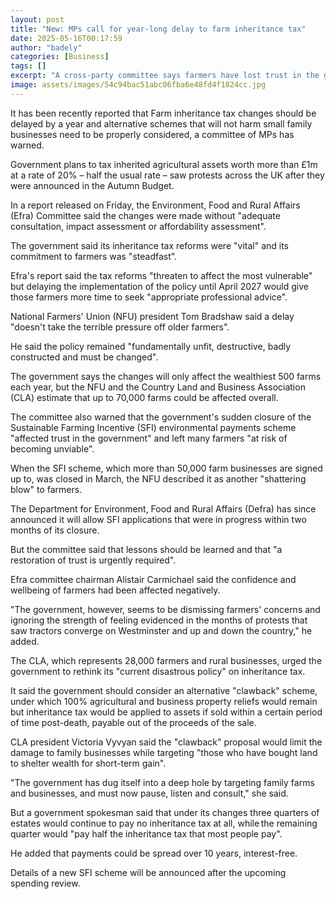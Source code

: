 ```yaml
---
layout: post
title: "New: MPs call for year-long delay to farm inheritance tax"
date: 2025-05-16T00:17:59
author: "badely"
categories: [Business]
tags: []
excerpt: "A cross-party committee says farmers have lost trust in the government over its policies."
image: assets/images/54c94bac51abc06fba6e48fd4f1824cc.jpg
---
```


It has been recently reported that Farm inheritance tax changes should be delayed by a year and alternative schemes that will not harm small family businesses need to be properly considered, a committee of MPs has warned.

Government plans to tax inherited agricultural assets worth more than £1m at a rate of 20% – half the usual rate – saw protests across the UK after they were announced in the Autumn Budget.

In a report released on Friday, the Environment, Food and Rural Affairs (Efra) Committee said the changes were made without "adequate consultation, impact assessment or affordability assessment".

The government said its inheritance tax reforms were "vital" and its commitment to farmers was "steadfast".

Efra's report said the tax reforms "threaten to affect the most vulnerable" but delaying the implementation of the policy until April 2027 would give those farmers more time to seek "appropriate professional advice".

National Farmers' Union (NFU) president Tom Bradshaw said a delay "doesn't take the terrible pressure off older farmers".

He said the policy remained "fundamentally unfit, destructive, badly constructed and must be changed".

The government says the changes will only affect the wealthiest 500 farms each year, but the NFU and the Country Land and Business Association (CLA) estimate that up to 70,000 farms could be affected overall.

The committee also warned that the government's sudden closure of the Sustainable Farming Incentive (SFI) environmental payments scheme "affected trust in the government" and left many farmers "at risk of becoming unviable". 

When the SFI scheme, which more than 50,000 farm businesses are signed up to, was closed in March, the NFU described it as another "shattering blow" to farmers.

The Department for Environment, Food and Rural Affairs (Defra) has since announced it will allow SFI applications that were in progress within two months of its closure.

But the committee said that lessons should be learned and that "a restoration of trust is urgently required".

Efra committee chairman Alistair Carmichael said the confidence and wellbeing of farmers had been affected negatively. 

"The government, however, seems to be dismissing farmers' concerns and ignoring the strength of feeling evidenced in the months of protests that saw tractors converge on Westminster and up and down the country," he added.

The CLA, which represents 28,000 farmers and rural businesses, urged the government to rethink its "current disastrous policy" on inheritance tax.

It said the government should consider an alternative "clawback" scheme, under which 100% agricultural and business property reliefs would remain but inheritance tax would be applied to assets if sold within a certain period of time post-death, payable out of the proceeds of the sale.

CLA president Victoria Vyvyan said the "clawback" proposal would limit the damage to family businesses while targeting "those who have bought land to shelter wealth for short-term gain".

"The government has dug itself into a deep hole by targeting family farms and businesses, and must now pause, listen and consult," she said.

But a government spokesman said that under its changes three quarters of estates would continue to pay no inheritance tax at all, while the remaining quarter would "pay half the inheritance tax that most people pay".

He added that payments could be spread over 10 years, interest-free.

Details of a new SFI scheme will be announced after the upcoming spending review.

